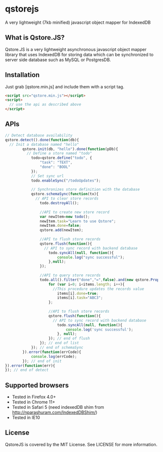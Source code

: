 qstorejs
========
A very lightweight (7kb minified) javascript object mapper for IndexedDB

What is Qstore.JS?
------------------
Qstore.JS is a very lightweight asynchronous javascript object mapper library that uses IndexedDB for storing data which can be synchronized to server side database such as MySQL or PostgresDB. 

Installation
------------
Just grab [qstore.min.js] and include them with a script tag.

```html
<script src="qstore.min.js"></script>
<script>
  // use the api as described above 
</script>
```
APIs
------------------
```js
// Detect database availability
qstore.detect().done(function(db){
  // Init a database named "hello"
		qstore.init(db, "hello").done(function(pDb){	
		  // Define a store named "todo"
			todo=qstore.define("todo", {
				"task": "TEXT",
				"done": "BOOL"
			});
			// Set sync url
			todo.enableSync("/todoUpdates");
			
			// Synchronizes store definition with the database
			qstore.schemaSync(function(tx){
			  // API to clear store records
				todo.destroyAll();
				
				//API to create new store record
				var newItem=new todo();
				newItem.task="Learn to use Qstore";
				newItem.done=false;
				qstore.add(newItem);
				
				//API to flush store records
				qstore.flush(function(){
				  // API to sync record with backend database
					todo.syncAll(null, function(){
						console.log("sync successful");
					},null);
				});
				
				//API to query store records
				todo.all().filter("done","=",false).and(new qstore.PropertyFilter("id","=","038c8f83f8e83d6b571f884543104ffd")).list(function(items){
					for (var i=0; i<items.length; i++){
					  //This procedure updates the records value
						items[i].done=true;
						items[i].task="ABC3";
					};
					
					//API to flush store records
					qstore.flush(function(){
					  // API to sync record with backend database
						todo.syncAll(null, function(){
							console.log('sync successful');
						}, null);
					}); // end of flush
				}); // end of list
			}); // end of schemaSync
		}).error(function(errCode){
			console.log(errCode);
		});	// end of init			
}).error(function(err){
}); // end of detect

```

Supported browsers
------------------
 - Tested in Firefox 4.0+
 - Tested in Chrome 11+
 - Tested in Safari 5 (need indexedDB shim from http://nparashuram.com/IndexedDBShim/)
 - Tested in IE10

License
------------------
QstoreJS is covered by the MIT License. See LICENSE for more information.
